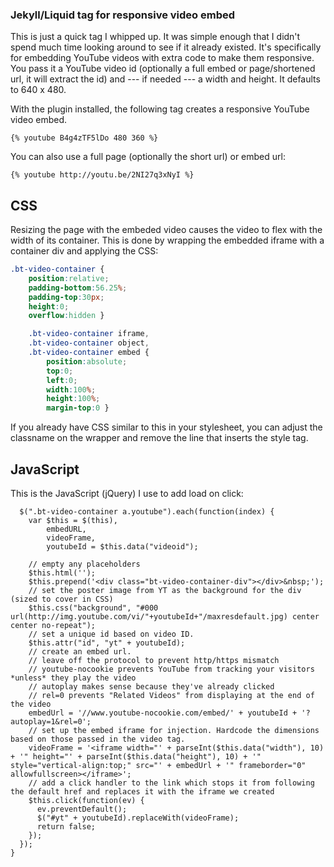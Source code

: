 ### Jekyll/Liquid tag for responsive video embed

This is just a quick tag I whipped up. It was simple enough that I didn't spend much time looking around to see if it already existed. It's specifically for embedding YouTube videos with extra code to make them responsive. You pass it a YouTube video id (optionally a full embed or page/shortened url, it will extract the id) and --- if needed --- a width and height. It defaults to 640 x 480.

With the plugin installed, the following tag creates a responsive YouTube video embed.


    {% youtube B4g4zTF5lDo 480 360 %}

You can also use a full page (optionally the short url) or embed url:

    {% youtube http://youtu.be/2NI27q3xNyI %}

## CSS

Resizing the page with the embeded video causes the video to flex with the width of its container. This is done by wrapping the embedded iframe with a container div and applying the CSS:

```css
.bt-video-container {
    position:relative;
    padding-bottom:56.25%;
    padding-top:30px;
    height:0;
    overflow:hidden }

    .bt-video-container iframe,
    .bt-video-container object,
    .bt-video-container embed {
        position:absolute;
        top:0;
        left:0;
        width:100%;
        height:100%;
        margin-top:0 }
```

If you already have CSS similar to this in your stylesheet, you can adjust the classname on the wrapper and remove the line that inserts the style tag.

## JavaScript

This is the JavaScript (jQuery) I use to add load on click:

      $(".bt-video-container a.youtube").each(function(index) {
        var $this = $(this),
            embedURL,
            videoFrame,
            youtubeId = $this.data("videoid");

        // empty any placeholders
        $this.html('');
        $this.prepend('<div class="bt-video-container-div"></div>&nbsp;');
        // set the poster image from YT as the background for the div (sized to cover in CSS)
        $this.css("background", "#000 url(http://img.youtube.com/vi/"+youtubeId+"/maxresdefault.jpg) center center no-repeat");
        // set a unique id based on video ID.
        $this.attr("id", "yt" + youtubeId);
        // create an embed url.
        // leave off the protocol to prevent http/https mismatch
        // youtube-nocookie prevents YouTube from tracking your visitors *unless* they play the video
        // autoplay makes sense because they've already clicked
        // rel=0 prevents "Related Videos" from displaying at the end of the video
        embedUrl = '//www.youtube-nocookie.com/embed/' + youtubeId + '?autoplay=1&rel=0';
        // set up the embed iframe for injection. Hardcode the dimensions based on those passed in the video tag.
        videoFrame = '<iframe width="' + parseInt($this.data("width"), 10) + '" height="' + parseInt($this.data("height"), 10) + '" style="vertical-align:top;" src="' + embedUrl + '" frameborder="0" allowfullscreen></iframe>';
        // add a click handler to the link which stops it from following the default href and replaces it with the iframe we created
        $this.click(function(ev) {
          ev.preventDefault();
          $("#yt" + youtubeId).replaceWith(videoFrame);
          return false;
        });
      });
    }
